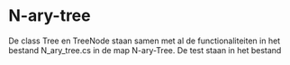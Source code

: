 # N-ary-tree
De class Tree en TreeNode staan samen met al de functionaliteiten in het bestand N_ary_tree.cs in de map N-ary-Tree.
De test staan in het bestand 
